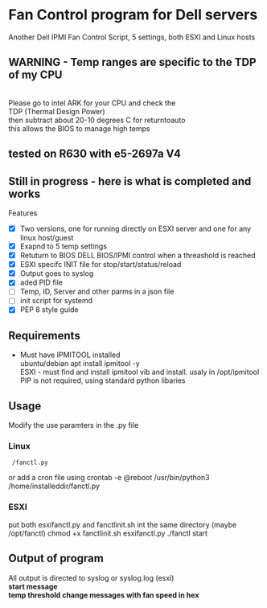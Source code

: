# Fan Control program for Dell servers
Another Dell IPMI Fan Control Script, 5 settings, both ESXI and Linux hosts
 

## WARNING - Temp ranges are specific to the TDP of my CPU
<br>          Please go to intel ARK for your CPU and check the 
<br>          TDP (Thermal Design Power) 
<br>          then subtract about 20-10 degrees C for returntoauto
<br>          this allows the BIOS to manage high temps
##        tested on R630 with e5-2697a V4

## Still in progress - here is what is completed and works

Features
- [X] Two versions, one for running directly on ESXI server and one for any linux host/guest
- [X] Exapnd to 5 temp settings
- [X] Retuturn to BIOS DELL BIOS/IPMI control when a threashold is reached
- [X] ESXI specifc INIT file for stop/start/status/reload
- [X] Output goes to syslog
- [X] aded PID file
- [ ] Temp, ID, Server  and other parms in a json file
- [ ] init script for systemd 
- [X] PEP 8 style guide

## Requirements
- Must have IPMITOOL installed
<br> ubuntu/debian apt install ipmitool -y
<br> ESXI - must find and install ipmitool vib and install.  usaly in /opt/ipmitool
<br>PIP is not required, using standard python libaries


## Usage
Modify the use paramters in the .py file
### Linux
     /fanctl.py
or
    add a cron file using crontab -e
    @reboot /usr/bin/python3 /home/installeddir/fanctl.py
<br>
### ESXI
put both esxifanctl.py and fanctlinit.sh int the same directory (maybe /opt/fanctl)
chmod +x fanctlinit.sh esxifanctl.py
./fanctl start

## Output of program 
All output is directed to syslog or syslog.log (esxi)
<br><b>start message</b> 
<br><b>temp threshold change messages with fan speed in hex</b> 

